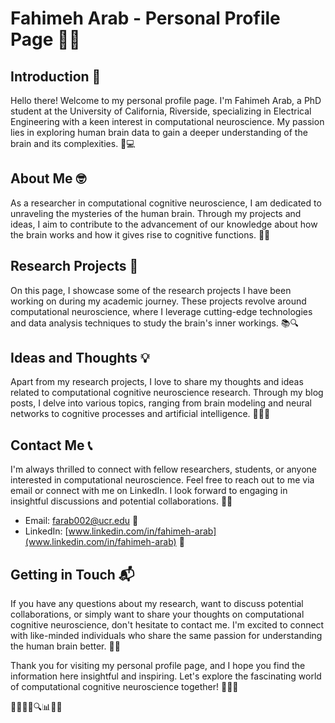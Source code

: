 # Fahimeh Arab - Personal Profile Page 👩‍🎓

## Introduction 🌟

Hello there! Welcome to my personal profile page. I'm Fahimeh Arab, a PhD student at the University of California, Riverside, specializing in Electrical Engineering with a keen interest in computational neuroscience. My passion lies in exploring human brain data to gain a deeper understanding of the brain and its complexities. 🧠💻

## About Me 🤓

As a researcher in computational cognitive neuroscience, I am dedicated to unraveling the mysteries of the human brain. Through my projects and ideas, I aim to contribute to the advancement of our knowledge about how the brain works and how it gives rise to cognitive functions. 🧠🔬

## Research Projects 🚀

On this page, I showcase some of the research projects I have been working on during my academic journey. These projects revolve around computational neuroscience, where I leverage cutting-edge technologies and data analysis techniques to study the brain's inner workings. 📚🔍

## Ideas and Thoughts 💡

Apart from my research projects, I love to share my thoughts and ideas related to computational cognitive neuroscience research. Through my blog posts, I delve into various topics, ranging from brain modeling and neural networks to cognitive processes and artificial intelligence. 📝🧠🌐

## Contact Me 📞

I'm always thrilled to connect with fellow researchers, students, or anyone interested in computational neuroscience. Feel free to reach out to me via email or connect with me on LinkedIn. I look forward to engaging in insightful discussions and potential collaborations. 📧🤝

- Email: farab002@ucr.edu 📧
- LinkedIn: [www.linkedin.com/in/fahimeh-arab](www.linkedin.com/in/fahimeh-arab) 🔗

## Getting in Touch 📬

If you have any questions about my research, want to discuss potential collaborations, or simply want to share your thoughts on computational cognitive neuroscience, don't hesitate to contact me. I'm excited to connect with like-minded individuals who share the same passion for understanding the human brain better. 🤗🧠

Thank you for visiting my personal profile page, and I hope you find the information here insightful and inspiring. Let's explore the fascinating world of computational cognitive neuroscience together! 🚀🧠💫

🧬🧠🌱🌌🔍📊🚀💡
